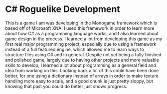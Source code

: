 # C# Roguelike Development
This is a game I am was developing in the Monogame framework which is based off of Microsoft XNA. I used this framework in order to learn more about how C# as a programming language works, and I also learned about game design in the process. I learned a lot from developing this game as my first real major programming project, especially due to using a framework instead of a full featured engine, which allowed me to learn ways to structure files using C# and in general. Despite not yet being a fully finished and polished game, largely due to having other projects and more valuable skills to develop, I learned a lot about programming as a general field and idea from working on this. Looking back a lot of this could have been done better, for one using a dictionary instead of arrays in order to make texture handling more easy to scale, and a good chunk is just pretty sloppy, but knowing that past you could do better just shows progress.
